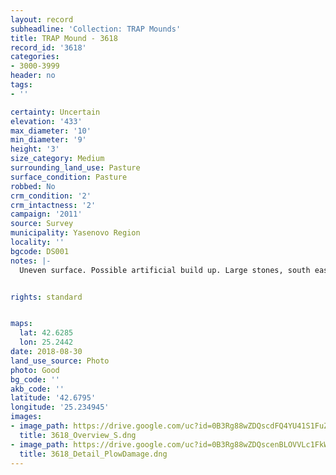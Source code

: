 ```yaml
---
layout: record
subheadline: 'Collection: TRAP Mounds'
title: TRAP Mound - 3618
record_id: '3618'
categories:
- 3000-3999
header: no
tags:
- ''

certainty: Uncertain
elevation: '433'
max_diameter: '10'
min_diameter: '9'
height: '3'
size_category: Medium
surrounding_land_use: Pasture
surface_condition: Pasture
robbed: No
crm_condition: '2'
crm_intactness: '2'
campaign: '2011'
source: Survey
municipality: Yasenovo Region
locality: ''
bgcode: DS001
notes: |-
  Uneven surface. Possible artificial build up. Large stones, south east side cut away. No obvious robbers trench. Unusually steep.


rights: standard


maps:
  lat: 42.6285
  lon: 25.2442
date: 2018-08-30
land_use_source: Photo
photo: Good
bg_code: ''
akb_code: ''
latitude: '42.6795'
longitude: '25.234945'
images:
- image_path: https://drive.google.com/uc?id=0B3Rg88wZDQscdFQ4YU41S1FuZW8
  title: 3618_Overview_S.dng
- image_path: https://drive.google.com/uc?id=0B3Rg88wZDQscenBLOVVLc1FkWDA
  title: 3618_Detail_PlowDamage.dng
---
```

